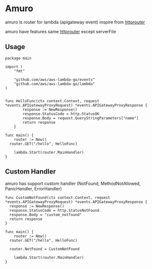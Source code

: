 # Amuro
amuro is router for lambda (apigateway event) inspire from [httprouter](https://github.com/julienschmidt/httprouter) 

amuro have features same [httprouter](https://github.com/julienschmidt/httprouter) except serverFile

## Usage
```
package main

import (
    "fmt"

    "github.com/aws/aws-lambda-go/events"
    "github.com/aws/aws-lambda-go/lambda"
)


func HelloFunc(ctx context.Context, request *events.APIGatewayProxyRequest) *events.APIGatewayProxyResponse {
		response := NewResponse()
		response.StatusCode = http.StatusOK
		response.Body = request.QueryStringParameters["name"]
		return response
	}

func main() {
	router := New()
  router.GET("/hello", HelloFunc)
  
	lambda.Start(router.MainHandler)
}
```


## Custom Handler
amuro has support custom handler (NotFound, MethodNotAllowed, PanicHandler, ErrorHandler)

```
func CustomNotFound(ctx context.Context, request *events.APIGatewayProxyRequest) *events.APIGatewayProxyResponse {
  response := NewResponse()
  response.StatusCode = http.StatusNotFound
  response.Body = "custom_notfound"
  return response
}

func main() {
	router := New()
  router.GET("/hello", HelloFunc)
  
  router.NotFound = CustomNotFound
  
	lambda.Start(router.MainHandler)
}
```